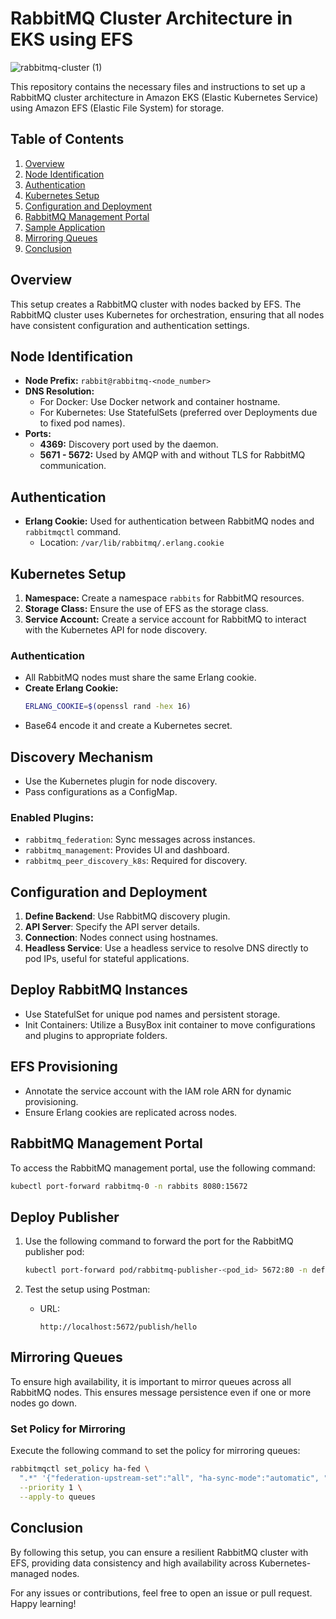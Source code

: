 # RabbitMQ Cluster Architecture in EKS using EFS 
![rabbitmq-cluster (1)](https://github.com/asttle/eks-rabbitmq-cluster-using-efs/assets/64640283/ac9d249c-edcb-4ed3-b986-396d35f6879f)

This repository contains the necessary files and instructions to set up a RabbitMQ cluster architecture in Amazon EKS (Elastic Kubernetes Service) using Amazon EFS (Elastic File System) for storage.

## Table of Contents
1. [Overview](#overview)
2. [Node Identification](#node-identification)
3. [Authentication](#authentication)
4. [Kubernetes Setup](#kubernetes-setup)
5. [Configuration and Deployment](#configuration-and-deployment)
6. [RabbitMQ Management Portal](#rabbitmq-management-portal)
7. [Sample Application](#sample-application)
8. [Mirroring Queues](#mirroring-queues)
9. [Conclusion](#conclusion)

## Overview
This setup creates a RabbitMQ cluster with nodes backed by EFS. The RabbitMQ cluster uses Kubernetes for orchestration, ensuring that all nodes have consistent configuration and authentication settings.

## Node Identification
- **Node Prefix:** `rabbit@rabbitmq-<node_number>`
- **DNS Resolution:** 
  - For Docker: Use Docker network and container hostname.
  - For Kubernetes: Use StatefulSets (preferred over Deployments due to fixed pod names).
- **Ports:**
  - **4369:** Discovery port used by the daemon.
  - **5671 - 5672:** Used by AMQP with and without TLS for RabbitMQ communication.

## Authentication
- **Erlang Cookie:** Used for authentication between RabbitMQ nodes and `rabbitmqctl` command.
  - Location: `/var/lib/rabbitmq/.erlang.cookie`

## Kubernetes Setup
1. **Namespace:** Create a namespace `rabbits` for RabbitMQ resources.
2. **Storage Class:** Ensure the use of EFS as the storage class.
3. **Service Account:** Create a service account for RabbitMQ to interact with the Kubernetes API for node discovery.

### Authentication
- All RabbitMQ nodes must share the same Erlang cookie.
- **Create Erlang Cookie:**
  ```bash
  ERLANG_COOKIE=$(openssl rand -hex 16)
  ```
- Base64 encode it and create a Kubernetes secret.

## Discovery Mechanism
- Use the Kubernetes plugin for node discovery.
- Pass configurations as a ConfigMap.

### Enabled Plugins:
- `rabbitmq_federation`: Sync messages across instances.
- `rabbitmq_management`: Provides UI and dashboard.
- `rabbitmq_peer_discovery_k8s`: Required for discovery.

## Configuration and Deployment
1. **Define Backend**: Use RabbitMQ discovery plugin.
2. **API Server**: Specify the API server details.
3. **Connection**: Nodes connect using hostnames.
4. **Headless Service**: Use a headless service to resolve DNS directly to pod IPs, useful for stateful applications.

## Deploy RabbitMQ Instances
- Use StatefulSet for unique pod names and persistent storage.
- Init Containers: Utilize a BusyBox init container to move configurations and plugins to appropriate folders.

## EFS Provisioning
- Annotate the service account with the IAM role ARN for dynamic provisioning.
- Ensure Erlang cookies are replicated across nodes.

## RabbitMQ Management Portal
To access the RabbitMQ management portal, use the following command:
```bash
kubectl port-forward rabbitmq-0 -n rabbits 8080:15672
```
## Deploy Publisher

1. Use the following command to forward the port for the RabbitMQ publisher pod:
    ```bash
    kubectl port-forward pod/rabbitmq-publisher-<pod_id> 5672:80 -n default
    ```

2. Test the setup using Postman:
    - URL: 
      ```
      http://localhost:5672/publish/hello
      ```

## Mirroring Queues

To ensure high availability, it is important to mirror queues across all RabbitMQ nodes. This ensures message persistence even if one or more nodes go down.

### Set Policy for Mirroring

Execute the following command to set the policy for mirroring queues:

```bash
rabbitmqctl set_policy ha-fed \
  ".*" '{"federation-upstream-set":"all", "ha-sync-mode":"automatic", "ha-mode":"nodes", "ha-params":["rabbit@rabbitmq-0.rabbitmq.rabbits.svc.cluster.local","rabbit@rabbitmq-1.rabbitmq.rabbits.svc.cluster.local","rabbit@rabbitmq-2.rabbitmq.rabbits.svc.cluster.local"]}' \
  --priority 1 \
  --apply-to queues
```
## Conclusion
By following this setup, you can ensure a resilient RabbitMQ cluster with EFS, providing data consistency and high availability across Kubernetes-managed nodes.

For any issues or contributions, feel free to open an issue or pull request.
Happy learning!






